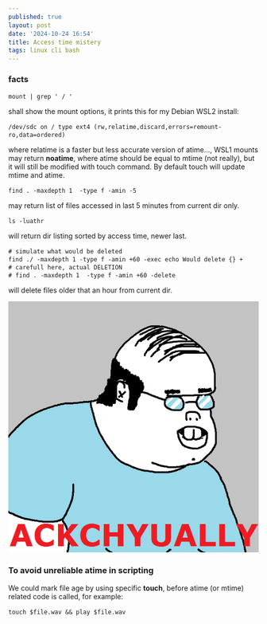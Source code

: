 ```yaml
---
published: true
layout: post
date: '2024-10-24 16:54'
title: Access time mistery
tags: linux cli bash 
---
```

### facts

    mount | grep ' / '

shall show the mount options, it prints this for my Debian WSL2 install:

    /dev/sdc on / type ext4 (rw,relatime,discard,errors=remount-ro,data=ordered)

where relatime is a faster but less accurate version of atime..., WSL1 mounts may return __noatime__, where atime should be equal to mtime (not really), but it will still be modified with touch command. By default touch will update mtime and atime.

    find . -maxdepth 1  -type f -amin -5

may return list of files accessed in last 5 minutes from current dir only.

    ls -luathr

will return dir listing sorted by access time, newer last.

    # simulate what would be deleted
    find ./ -maxdepth 1 -type f -amin +60 -exec echo Would delete {} +
    # carefull here, actual DELETION
    # find . -maxdepth 1  -type f -amin +60 -delete

will delete files older that an hour from current dir.

![img](/media/actually.png)

### To avoid unreliable atime in scripting

We could mark file age by using specific __touch__, before atime (or mtime) related code is called, for example:

    touch $file.wav && play $file.wav